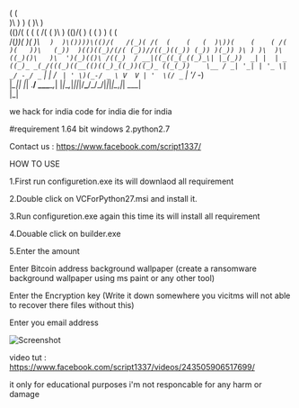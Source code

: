 
 (                                  (                                                  
 )\ )                  )     (      )\ )                                               
(()/(   (  (        ( /(  (  )\ )  (()/(   )              (  (      )      ) (     (   
 /(_))( )( )\ `  )  )\())))\(()/(   /(_)( /(  (    (   (  )\))(    (    ( /( )(   ))\  
(_))  )(()((_)/(/( (_))//((_)((_)) (_)) )(_)) )\ ) )\  )\((_)()\   )\  ')(_)(()\ /((_) 
/ __|((_((_(_((_)_\| |_(_))  _| |  | _ ((_)_ _(_/(((_)((__(()((_)_((_))((_)_ ((_(_))   
\__ / _| '_| | '_ \|  _/ -_/ _` |  |   / _` | ' \)(_-/ _ \ V  V | '  \(/ _` | '_/ -_)  
|___\__|_| |_| .__/ \__\___\__,_|  |_|_\__,_|_||_|/__\___/\_/\_/|_|_|_|\__,_|_| \___|  
             |_|                                                                       
                         
we hack for india code for india die for india

#requirement
1.64 bit windows
2.python2.7

Contact us : https://www.facebook.com/script1337/

HOW TO USE

1.First run configuretion.exe its will downlaod all requirement

2.Double click on VCForPython27.msi and install it.

3.Run configuretion.exe again this time its will install all requirement

4.Douable click on builder.exe 

5.Enter the amount 

Enter Bitcoin address background wallpaper (create a ransomware background wallpaper using ms paint or any other tool)

Enter the Encryption key (Write it down somewhere you vicitms will not able to recover there files without this)

Enter you  email address

![Screenshot](https://github.com/ScRiPt1337/Scripted-Ransomware-builder/blob/master/ss.jpeg)

video tut : https://www.facebook.com/script1337/videos/243505906517699/

it only for educational purposes  i'm not responcable for any harm or damage

